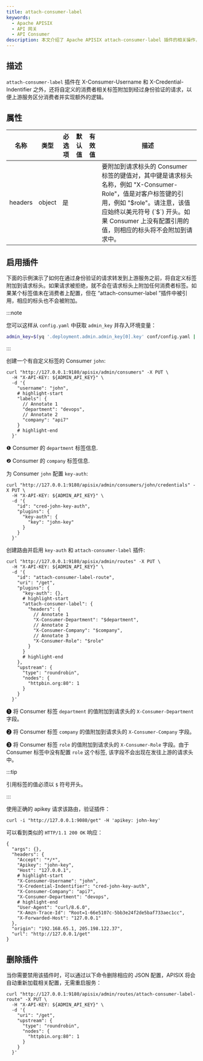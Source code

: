 ```yaml
---
title: attach-consumer-label
keywords:
  - Apache APISIX
  - API 网关
  - API Consumer
description: 本文介绍了 Apache APISIX attach-consumer-label 插件的相关操作，你可以使用此插件向上游服务传递自定义的 Consumer labels。
---
```


<!--
#
# Licensed to the Apache Software Foundation (ASF) under one or more
# contributor license agreements.  See the NOTICE file distributed with
# this work for additional information regarding copyright ownership.
# The ASF licenses this file to You under the Apache License, Version 2.0
# (the "License"); you may not use this file except in compliance with
# the License.  You may obtain a copy of the License at
#
#     http://www.apache.org/licenses/LICENSE-2.0
#
# Unless required by applicable law or agreed to in writing, software
# distributed under the License is distributed on an "AS IS" BASIS,
# WITHOUT WARRANTIES OR CONDITIONS OF ANY KIND, either express or implied.
# See the License for the specific language governing permissions and
# limitations under the License.
#
-->

## 描述

`attach-consumer-label` 插件在 X-Consumer-Username 和 X-Credential-Indentifier 之外，还将自定义的消费者相关标签附加到经过身份验证的请求，以便上游服务区分消费者并实现额外的逻辑。

## 属性

| 名称      | 类型   | 必选项  | 默认值    | 有效值    | 描述                                                                                                                                                 |
|----------|--------|--------|----------|--------|----------------------------------------------------------------------------------------------------------------------------------------------------|
| headers  | object | 是     |          |        | 要附加到请求标头的 Consumer 标签的键值对，其中键是请求标头名称，例如 "X-Consumer-Role"，值是对客户标签键的引用，例如 "$role"。请注意，该值应始终以美元符号 (`$`) 开头。如果 Consumer 上没有配置引用的值，则相应的标头将不会附加到请求中。 |


## 启用插件

下面的示例演示了如何在通过身份验证的请求转发到上游服务之前，将自定义标签附加到请求标头。如果请求被拒绝，就不会在请求标头上附加任何消费者标签。如果某个标签值未在消费者上配置，但在 “attach-consumer-label ”插件中被引用，相应的标头也不会被附加。

:::note

您可以这样从 `config.yaml` 中获取 `admin_key` 并存入环境变量：

```bash
admin_key=$(yq '.deployment.admin.admin_key[0].key' conf/config.yaml | sed 's/"//g')
```

:::

创建一个有自定义标签的 Consumer `john`:

```shell
curl "http://127.0.0.1:9180/apisix/admin/consumers" -X PUT \
  -H "X-API-KEY: ${ADMIN_API_KEY}" \
  -d '{
    "username": "john",
    # highlight-start
    "labels": {
      // Annotate 1
      "department": "devops",
      // Annotate 2
      "company": "api7"
    }
    # highlight-end
  }'
```

❶ Consumer 的 `department` 标签信息.

❷ Consumer 的 `company` 标签信息.

为 Consumer `john` 配置 `key-auth`:

```shell
curl "http://127.0.0.1:9180/apisix/admin/consumers/john/credentials" -X PUT \
  -H "X-API-KEY: ${ADMIN_API_KEY}" \
  -d '{
    "id": "cred-john-key-auth",
    "plugins": {
      "key-auth": {
        "key": "john-key"
      }
    }
  }'
```

创建路由并启用 `key-auth` 和 `attach-consumer-label` 插件:

```shell
curl "http://127.0.0.1:9180/apisix/admin/routes" -X PUT \
  -H "X-API-KEY: ${ADMIN_API_KEY}" \
  -d '{
    "id": "attach-consumer-label-route",
    "uri": "/get",
    "plugins": {
      "key-auth": {},
      # highlight-start
      "attach-consumer-label": {
        "headers": {
          // Annotate 1
          "X-Consumer-Department": "$department",
          // Annotate 2
          "X-Consumer-Company": "$company",
          // Annotate 3
          "X-Consumer-Role": "$role"
        }
      }
      # highlight-end
    },
    "upstream": {
      "type": "roundrobin",
      "nodes": {
        "httpbin.org:80": 1
      }
    }
  }'
```

❶ 将 Consumer 标签 `department` 的值附加到请求头的 `X-Consumer-Department` 字段。

❷ 将 Consumer 标签 `company` 的值附加到请求头的 `X-Consumer-Company` 字段。

❸ 将 Consumer 标签 `role` 的值附加到请求头的 `X-Consumer-Role` 字段。由于 Consumer 标签中没有配置 `role` 这个标签, 该字段不会出现在发往上游的请求头中。

:::tip

引用标签的值必须以 `$` 符号开头。

:::

使用正确的 apikey 请求该路由，验证插件：

```shell
curl -i "http://127.0.0.1:9080/get" -H 'apikey: john-key'
```

可以看到类似的 `HTTP/1.1 200 OK` 响应：

```text
{
  "args": {},
  "headers": {
    "Accept": "*/*",
    "Apikey": "john-key",
    "Host": "127.0.0.1",
    # highlight-start
    "X-Consumer-Username": "john",
    "X-Credential-Indentifier": "cred-john-key-auth",
    "X-Consumer-Company": "api7",
    "X-Consumer-Department": "devops",
    # highlight-end
    "User-Agent": "curl/8.6.0",
    "X-Amzn-Trace-Id": "Root=1-66e5107c-5bb3e24f2de5baf733aec1cc",
    "X-Forwarded-Host": "127.0.0.1"
  },
  "origin": "192.168.65.1, 205.198.122.37",
  "url": "http://127.0.0.1/get"
}
```

## 删除插件

当你需要禁用该插件时，可以通过以下命令删除相应的 JSON 配置，APISIX 将会自动重新加载相关配置，无需重启服务：

```shell
curl "http://127.0.0.1:9180/apisix/admin/routes/attach-consumer-label-route" -X PUT \
  -H "X-API-KEY: ${ADMIN_API_KEY}" \
  -d '{
    "uri": "/get",
    "upstream": {
      "type": "roundrobin",
      "nodes": {
        "httpbin.org:80": 1
      }
    }
  }'
```
